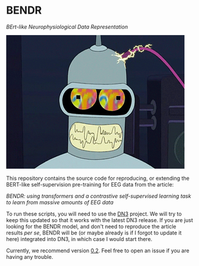 # BENDR 
*BErt-like Neurophysiological Data Representation*

![A picture of Bender from Futurama][logo]

This repository contains the source code for reproducing, or extending the BERT-like self-supervision pre-training for EEG data from the article:

*BENDR: using transformers and a contrastive self-supervised learning task to learn from massive amounts of EEG data*

To run these scripts, you will need to use the [DN3](https://dn3.readthedocs.io/en/latest/) project. We will try to keep this updated so that it works with the latest DN3 release. If you are just looking for the BENDR model, and don't need to reproduce the article results *per se*, BENDR will be (or maybe already is if I forgot to update it here) integrated into DN3, in which case I would start there.

Currently, we recommend version [0.2](https://github.com/SPOClab-ca/dn3/tree/v0.2-alpha). Feel free to open an issue if you are having any trouble.

## 

[logo]: BENDR-jacking-on.gif "Bender Jacking-on"
